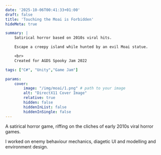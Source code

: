```yaml
---
date: '2025-10-06T00:41:33+01:00'
draft: false
title: 'Touching the Moai is Forbidden'
hideMeta: true

summary: |
    Satirical horror based on 2010s viral hits.

    Escape a creepy island while hunted by an evil Moai statue.

    <br>
    Created for AGDS Spooky Jam 2022

tags: ["C#", "Unity","Game Jam"]

params:
    cover:
        image: "/img/moai/1.png" # path to your image
        alt: "DirectX11 Cover Image"
        relative: true
        hidden: false
        hiddenInList: false
        hiddenInSingle: false
---
```

A satirical horror game, riffing on the cliches of early 2010s viral horror games.

I worked on enemy behaviour mechanics, diagetic UI and modelling and environment design.